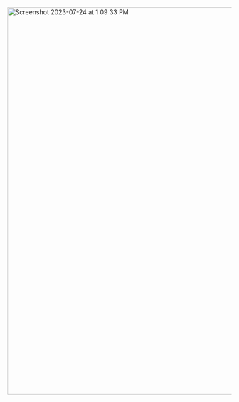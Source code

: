<img width="871" alt="Screenshot 2023-07-24 at 1 09 33 PM" src="https://github.com/comeonaman/react-weatherapp/assets/102567339/04777176-be93-4613-a772-9ea7f9b45f82">
